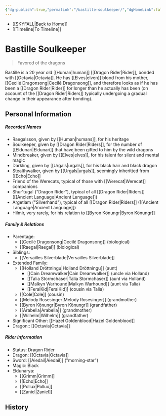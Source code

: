 ```yaml
---
{"dg-publish":true,"permalink":"/bastille-soulkeeper/","dgHomeLink":false,"dgPassFrontmatter":false}
---
```


- [[SKYFALL|Back to Home]]
- [[Timeline|To Timeline]]

# Bastille Soulkeeper
>Favored of the dragons

Bastille is a 20 year old [[Human|human]] [[Dragon Rider|Rider]], bonded with [[Octavia|Octavia]]. He has [[Elves|elven]] blood from his mother, [[Cecilé Dragonsong|Cecilé Dragonsong]], and therefore looks as if he has been a [[Dragon Rider|Rider]] for longer than he actually has been (on account of the [[Dragon Rider|Riders]] typically undergoing a gradual change in their appearance after bonding). 

## Personal Information

##### Recorded Names
- Raegalsson, given by [[Human|humans]], for his heritage
- Soulkeeper, given by [[Dragon Rider|Riders]], for the number of [[Eldunarí|Eldunarí]] that have been gifted to him by the wild dragons
- Mindbreaker, given by [[Elves|elves]], for his talent for silent and mental magic
- Darkling, given by [[Urgals|urgals]], for his black hair and black dragon
- Stealthwalker, given by [[Urgals|urgals]], seemingly inheritted from [[Echo|Echo]]
- Friend of the Werecats, typical of those with [[Werecat|Werecat]] companions
- Shur'tugal ("Dragon Rider"), typical of all [[Dragon Rider|Riders]] ([[Ancient Language|Ancient Language]])
- Argetlam ("Silverhand"), typical of all [[Dragon Rider|Riders]] ([[Ancient Language|Ancient Language]])
- Hilmir, very rarely, for his relation to [[Byron Könungr|Byron Könungr]]

##### Family & Relations
- Parentage: 
	- [[Cecilé Dragonsong|Cecilé Dragonsong]] (biological)
	- [[Raegal|Raegal]] (biological)
- Siblings: 
	- [[Versailles Silverblade|Versailles Silverblade]]
- Extended Family: 
	- [[Holland Dröttningu|Holland Dröttningu]] (aunt)
		- [[Cain Dreamwalker|Cain Dreamwalker]] (uncle via Holland)
		- [[Talia Stormchaser|Talia Stormchaser]] (aunt via Holland)
		- [[Malkyn Warhound|Malkyn Warhound]] (aunt via Talia)
		- [[FeralKid|FeralKid]] (cousin via Talia)
	- [[Cole|Cole]] (cousin)
	- [[Melody Rosesinger|Melody Rosesinger]] (grandmother)
	- [[Byron Könungr|Byron Könungr]] (grandfather)
	- [[Arabella|Arabella]] (grandmother)
	- [[Wilhelm|Wilhelm]] (grandfather)
- Significant Other: [[Hazel Goldenblood|Hazel Goldenblood]]
- Dragon:: [[Octavia|Octavia]]

##### Rider Information
- Status: Dragon Rider
- Dragon: [[Octavia|Octavia]]
- Sword: [[Aiedail|Aiedail]] ("morning-star")
- Magic: Black
- Eldunarya: 
	- [[Grimm|Grimm]]
	- [[Echo|Echo]]
	- [[Pollux|Pollux]]
	- [[Zaniel|Zaniel]]

## History